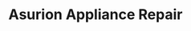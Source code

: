 ---
title: "Asurion Appliance Repair"
url: /anaheim/asurion-appliance-repair/
shop: Haushaltsgeräte
---